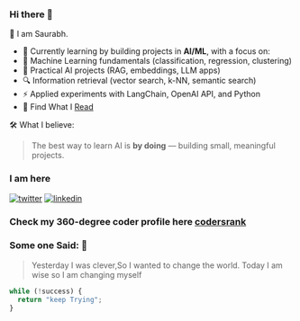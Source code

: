 ### Hi there 👋

:hammer: I am Saurabh.
- 🌱 Currently learning by building projects in **AI/ML**, with a focus on:
- 🧠 Machine Learning fundamentals (classification, regression, clustering)
- 🤖 Practical AI projects (RAG, embeddings, LLM apps)
- 🔍 Information retrieval (vector search, k-NN, semantic search)
- ⚡ Applied experiments with LangChain, OpenAI API, and Python
- :notebook_with_decorative_cover: Find What I [Read][3]
  
🛠️ What I believe:
> The best way to learn AI is **by doing** — building small, meaningful projects.

### I am here

[![twitter](https://img.icons8.com/fluent/48/000000/twitter.png)][1] [![linkedin](https://img.icons8.com/fluent/48/000000/linkedin.png)][2]

### Check my 360-degree coder profile here [codersrank](https://profile.codersrank.io/user/iamsbharti)

[1]: https://twitter.com/saurabhbharti_
[2]: https://www.linkedin.com/in/saurabh-bharti-2ba3018a/
[3]: https://www.goodreads.com/user/show/96913282-saurabh-bharti

### Some one Said: :rocket:

> Yesterday I was clever,So I wanted to change
> the world.
> Today I am wise so I am changing myself

```javascript
while (!success) {
  return "keep Trying";
}
```

